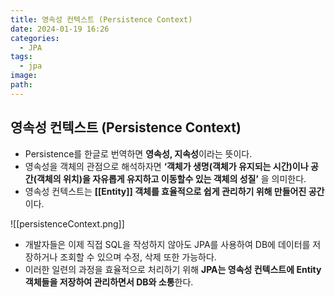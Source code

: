 ```yaml
---
title: 영속성 컨텍스트 (Persistence Context)
date: 2024-01-19 16:26
categories:
  - JPA
tags:
  - jpa
image: 
path:
---
```


## 영속성 컨텍스트 (Persistence Context)
+ Persistence를 한글로 번역하면 **영속성, 지속성**이라는 뜻이다.
+ 영속성을 객체의 관점으로 해석하자면 **‘객체가 생명(객체가 유지되는 시간)이나 공간(객체의 위치)을 자유롭게 유지하고 이동할수 있는 객체의 성질’** 을 의미한다.
+ 영속성 컨텍스트는 **[[Entity]] 객체를 효율적으로 쉽게 관리하기 위해 만들어진 공간**이다.

![[persistenceContext.png]]

+ 개발자들은 이제 직접 SQL을 작성하지 않아도 JPA를 사용하여 DB에 데이터를 저장하거나 조회할 수 있으며 수정, 삭제 또한 가능하다.
+ 이러한 일련의 과정을 효율적으로 처리하기 위해 **JPA는 영속성 컨텍스트에 Entity 객체들을 저장하여 관리하면서 DB와 소통**한다.

